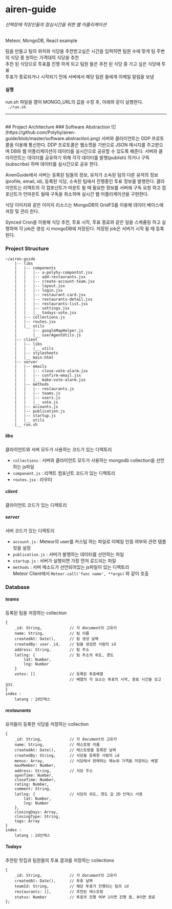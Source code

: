 # airen-guide
###### 선택장애 직장인들의 점심시간을 위한 웹 어플리케이션

Meteor, MongoDB, React example

팀을 만들고 팀의 위치와 식당을 추천받고싶은 시간을 입력하면 팀원 수에 맞게 팀 주변의 식당 중 원하는 가격대의 식당을 추천  
추천 된 식당으로 투표를 진행 하게 되고 팀원 들은 추천 된 식당 중 가고 싶은 식당에 투표  
투표가 종료되거나 시작되기 전에 서버에서 해당 팀원 들에게 이메일 알림을 보냄  

#### 실행
run.sh 파일을 열어 MONGO_URL의 값을 수정 후, 아래와 같이 실행한다.  
` ./run.sh`

---

<br>
## Project Architecture  
### Software Abstraction
![](https://github.com/Polyhy/airen-guide/blob/master/software.abstraction.png)  
서버와 클라이언트는 DDP 프로토콜을 이용해 통신한다.  
DDP 프로토콜은 웹소켓을 기반으로 JSON 메시지를 주고받으며 DB와 웹 어플리케이션이 데이터를 실시간으로 공유할 수 있도록 해준다. 서버와 클라이언트는 데이터를 공유하기 위해 각각 데이터를 발행(publish) 하거나 구독(subscribe) 하며 데이터를 실시간으로 공유 한다.  

AirenGuide에서 서버는 등록된 팀들의 정보, 유저가 소속된 팀의 다른 유저의 정보(profile, email, id), 등록된 식당, 소속된 팀에서 진행중인 투표 정보를 발행한다. 클라이언트는 리액트의 각 컴포넌트가 마운트 될 때 필요한 정보를 서버에 구독 요청 하고 컴포넌트가 언마운트 될때 구독을 취소하며 실시간 웹 어플리케이션을 구현한다.  

식당 이미지와 같은 이미지 리소스는 MongoDB의 GridFS를 이용해 데이터 베이스에 저장 및 관리 한다.  

Synced Cron을 이용해 식당 추천, 투표 시작, 투표 종료와 같은 일을 스케쥴링 하고 실행하며 각 job은 생성 시 mongoDB에 저장된다. 저장된 job은 서버가 시작 될 때  등록된다.  

### Project Structure
    ~/airen-guide
	    |-- libs
	    |	|-- components
	    |	|	|-- a-polyhy-compontnt.jsx
	    |	|	|-- add-restaurants.jsx
	    |	|	|-- create-account-team.jsx
	    |	|	|-- layout.jsx
	    |	|	|-- login.jsx
	    |	|	|-- restaurant-card.jsx
	    |	|	|-- restaurants-detail.jsx
	    |	|	|-- restaurants-list.jsx
	    |	|	|-- settings.jsx
	    |	|	|__ todays-vote.jsx
	    |	|-- collections.js
	    |	|-- routes.jsx
	    |	|__ utils
	    |		|-- googleMapHelper.js
	    |		|__ userAgentUtils.js
	    |-- client
	    |	|-- libs
	    |	|	|__ utils
	    |	|-- stylesheets
	    |	|__ main.html
	    |-- server
	    |	|--	emails
	    |	|	|-- close-vote-alarm.jsx
	    |	|	|-- confirm-email.jsx
	    |	|	|__ make-vote-alarm.jsx
	    |	|--	methods
	    |	|	|-- restaurants.js
	    |	|	|-- teams.js
	    |	|	|-- users.js
	    |	|	|__ vote.js
	    |	|--	accounts.js
	    |	|--	publication.js
	    |	|--	startup.js
	    |	|__	utils
	    |__ run.sh

##### libs 
클라이언트와 서버 모두가 사용하는 코드가 있는 디렉토리  
- `collections` : 서버와 클라이언트 모두가 사용하는 mongodb collection을 선언하는 js파일  
- `component.js` : 리액트 컴포넌트 코드가 있는 디렉토리  
- `routes.jsx` : 라우터

##### client
클라이언트 코드가 있는 디렉토리  

##### server
서버 코드가 있는 디렉토리  
- `account.js` : Meteor의 user를 커스텀 하는 파일로 이메일 인증 여부와 관련 템플릿을 설정
- `publication.js` : 서버가 발행하는 데이터를 선언하는 파일
- `startup.js` : 서버가 실행되면 가장 먼저 로드되는 파일
- `methods` : 서버 메소드가 선언되어있는 js파일이 있는 디렉토리  
	 	Meteor Client에서 `Meteor.call('func name', **args)` 와 같이 호출  

### Database
##### teams
등록된 팀을 저장하는 collection
```
{
	_id: String,			// 각 document의 고유키
	name: String,			// 팀 이름
	createdAt: Date(),		// 팀 생성 날짜
	createdBy: user._id,	// 팀을 생성한 사람의 id
	address: String,		// 팀 주소
	latlng: {				// 팀 주소의 위도, 경도
		lat: Number,
		lng: Number
	}
	votes: []				// 등록된 투표배열
							// 배열의 각 요소는 투표의 시작, 종료 시간을 갖고 있다.
}
index :
	latang : 2d인덱스
```
##### restaurants  
유저들이 등록한 식당을 저장하는 collection  
```
{
	_id: String,			// 각 document의 고유키
	name: String,			// 레스토랑 이름	
	createdAt: Date(),		// 레스토랑을 등록한 날짜
	createdBy: String,		// 식당을 등록한 사람의 id
	menus: Array,			// 식당에서 판매하는 메뉴와 가격을 저장하는 배열
	maxMember: Number,		
	address: String,		// 식당 주소
	openTime: Number,
	closeTime: Number,
	rating: Number,
	comment: String,
	latlng: {				// 식당의 위도, 경도 값 2D 인덱스 사용
		lat: Number,
		lng: Number
	},
	closingDays: Array,
	closingType: String,
	tags: Array
}
index :
	latang : 2d인덱스
```
##### Todays
추천된 맛집과 팀원들의 투표 결과를 저장하는 collections
```
{
	_id: String,			// 각 document의 고유키
	createdAt: Date(),		// 투표 날짜
	teamId: String,			// 해당 투표가 진행되는 팀의 id 
	restaurants: [],		// 추천된 레스토랑
	status: Number			// 투표의 진행 여부 1이면 진행 중, 0이면 종료
};
```

